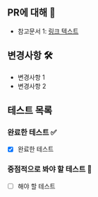 ## PR에 대해 📃
- 참고문서 1: [링크 텍스트](https://danal.co.kr/link_here)
  
## 변경사항 🛠
- 변경사항 1
- 변경사항 2
  
## 테스트 목록
### 완료한 테스트 ✅
- [X] 완료한 테스트
### 중점적으로 봐야 할 테스트 🔎
- [ ] 해야 할 테스트
  
